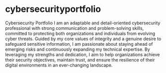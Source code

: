 # cybersecurityportfolio
Cybersecurity Portfolio
I am an adaptable and detail-oriented cybersecurity professional with strong communication and problem-solving skills, committed to protecting both organizations and individuals from evolving cyber threats. Guided by my core values of integrity and a genuine desire to safeguard sensitive information, I am passionate about staying ahead of emerging risks and continuously expanding my technical expertise. By leveraging my strengths and dedication, I aim to help organizations achieve their security objectives, maintain trust, and ensure the resilience of their digital environments in an ever-changing landscape.
